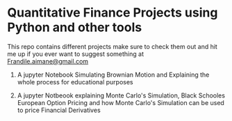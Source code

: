 # Quantitative Finance Projects using Python and other tools 
This repo contains different projects make sure to check them out and hit me up if you ever want to suggest something at Frandile.aimane@gmail.com

1. A jupyter Notebook Simulating Brownian Motion and Explaining the whole process for educational purposes

2. A jupyter Notbeook explaining Monte Carlo's Simulation, Black Schooles European Option Pricing and how Monte Carlo's Simulation can be used to price Financial Derivatives
